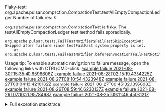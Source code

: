         
Flaky-test: org.apache.pulsar.compaction.CompactionTest.testAllEmptyCompactionLedger
Number of failures: 8

org.apache.pulsar.compaction.CompactionTest is flaky. The testAllEmptyCompactionLedger test method fails sporadically.

```
org.apache.pulsar.tests.FailFastNotifier$FailFastSkipException: Skipped after failure since testFailFast system property is set.
	at org.apache.pulsar.tests.FailFastNotifier.beforeInvocation(FailFastNotifier.java:88)

```

Usage tip: To enable automatic navigation to failure message, open the following links with CTRL/CMD-click.
[example failure 2021-08-30T15:35:40.6596606Z](https://github.com/apache/pulsar/runs/3463119398?check_suite_focus=true#step:9:3045)
[example failure 2021-08-28T02:15:19.4384225Z](https://github.com/apache/pulsar/runs/3448473880?check_suite_focus=true#step:9:2042)
[example failure 2021-08-27T08:10:54.4323948Z](https://github.com/apache/pulsar/runs/3440980370?check_suite_focus=true#step:9:2109)
[example failure 2021-08-27T08:04:13.4210162Z](https://github.com/apache/pulsar/runs/3440855241?check_suite_focus=true#step:9:2034)
[example failure 2021-08-27T06:45:32.1395698Z](https://github.com/apache/pulsar/runs/3440411158?check_suite_focus=true#step:9:2035)
[example failure 2021-08-26T08:59:46.6230137Z](https://github.com/apache/pulsar/runs/3430539961?check_suite_focus=true#step:9:2744)
[example failure 2021-08-26T07:10:21.9578498Z](https://github.com/apache/pulsar/runs/3429892136?check_suite_focus=true#step:9:2096)
[example failure 2021-08-25T09:11:46.4503121Z](https://github.com/apache/pulsar/runs/3420085427?check_suite_focus=true#step:10:2024)


<details>
<summary>Full exception stacktrace</summary>
<code><pre>
org.apache.pulsar.tests.FailFastNotifier$FailFastSkipException: Skipped after failure since testFailFast system property is set.
	at org.apache.pulsar.tests.FailFastNotifier.beforeInvocation(FailFastNotifier.java:88)

</pre></code>
</details>

